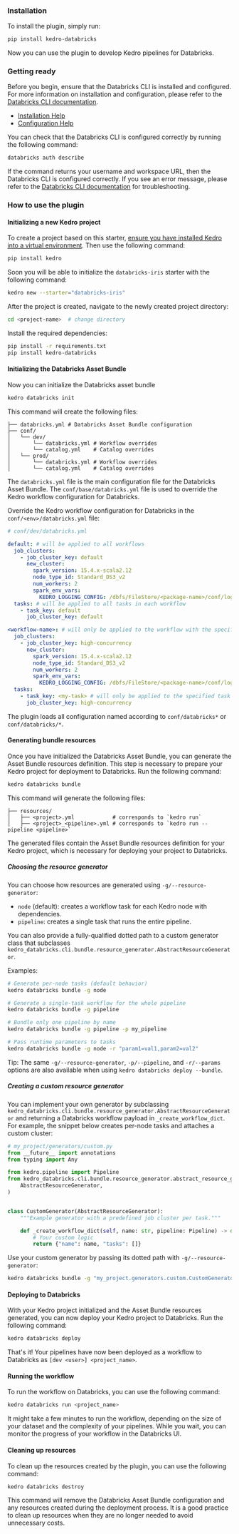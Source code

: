 ### Installation

To install the plugin, simply run:

```bash
pip install kedro-databricks
```

Now you can use the plugin to develop Kedro pipelines for Databricks.

### Getting ready

Before you begin, ensure that the Databricks CLI is installed and configured. For more information on installation and configuration, please refer to the [Databricks CLI documentation](https://docs.databricks.com/dev-tools/cli/index.html).

- [Installation Help](https://docs.databricks.com/en/dev-tools/cli/install.html)
- [Configuration Help](https://docs.databricks.com/en/dev-tools/cli/authentication.html)

You can check that the Databricks CLI is configured correctly by running the following command:

```bash
databricks auth describe
```

If the command returns your username and workspace URL, then the Databricks CLI is configured correctly. If you see an error message, please refer to the [Databricks CLI documentation](https://docs.databricks.com/aws/en/dev-tools/cli/authentication) for troubleshooting.

### How to use the plugin

#### Initializing a new Kedro project

To create a project based on this starter, [ensure you have installed Kedro into a virtual environment](https://docs.kedro.org/en/stable/get_started/install.html). Then use the following command:

```bash
pip install kedro
```

Soon you will be able to initialize the `databricks-iris` starter with the following command:

```bash
kedro new --starter="databricks-iris"
```

After the project is created, navigate to the newly created project directory:

```bash
cd <project-name>  # change directory
```

Install the required dependencies:

```bash
pip install -r requirements.txt
pip install kedro-databricks
```

#### Initializing the Databricks Asset Bundle

Now you can initialize the Databricks asset bundle

```bash
kedro databricks init
```

This command will create the following files:

```
├── databricks.yml # Databricks Asset Bundle configuration
├── conf/
│   └── dev/
│       └── databricks.yml # Workflow overrides
│       └── catalog.yml    # Catalog overrides
│   └── prod/
│       └── databricks.yml # Workflow overrides
│       └── catalog.yml    # Catalog overrides
```

The `databricks.yml` file is the main configuration file for the Databricks Asset Bundle. The `conf/base/databricks.yml` file is used to override the Kedro workflow configuration for Databricks.

Override the Kedro workflow configuration for Databricks in the `conf/<env>/databricks.yml` file:

```yaml
# conf/dev/databricks.yml

default: # will be applied to all workflows
  job_clusters:
    - job_cluster_key: default
      new_cluster:
        spark_version: 15.4.x-scala2.12
        node_type_id: Standard_DS3_v2
        num_workers: 2
        spark_env_vars:
          KEDRO_LOGGING_CONFIG: /dbfs/FileStore/<package-name>/conf/logging.yml
  tasks: # will be applied to all tasks in each workflow
    - task_key: default
      job_cluster_key: default

<workflow-name>: # will only be applied to the workflow with the specified name
  job_clusters:
    - job_cluster_key: high-concurrency
      new_cluster:
        spark_version: 15.4.x-scala2.12
        node_type_id: Standard_DS3_v2
        num_workers: 2
        spark_env_vars:
          KEDRO_LOGGING_CONFIG: /dbfs/FileStore/<package-name>/conf/logging.yml
  tasks:
    - task_key: <my-task> # will only be applied to the specified task in the specified workflow
      job_cluster_key: high-concurrency
```

The plugin loads all configuration named according to `conf/databricks*` or `conf/databricks/*`.

#### Generating bundle resources

Once you have initialized the Databricks Asset Bundle, you can generate the Asset Bundle resources definition. This step is necessary to prepare your Kedro project for deployment to Databricks. Run the following command:

```bash
kedro databricks bundle
```

This command will generate the following files:

```
├── resources/
│   ├── <project>.yml            # corresponds to `kedro run`
│   ├── <project>_<pipeline>.yml # corresponds to `kedro run --pipeline <pipeline>`
```

The generated files contain the Asset Bundle resources definition for your Kedro project, which is necessary for deploying your project to Databricks.

##### Choosing the resource generator

You can choose how resources are generated using `-g/--resource-generator`:

- `node` (default): creates a workflow task for each Kedro node with dependencies.
- `pipeline`: creates a single task that runs the entire pipeline.

You can also provide a fully-qualified dotted path to a custom generator class
that subclasses `kedro_databricks.cli.bundle.resource_generator.AbstractResourceGenerator`.

Examples:

```bash
# Generate per-node tasks (default behavior)
kedro databricks bundle -g node

# Generate a single-task workflow for the whole pipeline
kedro databricks bundle -g pipeline

# Bundle only one pipeline by name
kedro databricks bundle -g pipeline -p my_pipeline

# Pass runtime parameters to tasks
kedro databricks bundle -g node -r "param1=val1,param2=val2"
```

Tip: The same `-g/--resource-generator`, `-p/--pipeline`, and `-r/--params` options are also available when using `kedro databricks deploy --bundle`.

##### Creating a custom resource generator

You can implement your own generator by subclassing
`kedro_databricks.cli.bundle.resource_generator.AbstractResourceGenerator` and
returning a Databricks workflow payload in `_create_workflow_dict`. For example,
the snippet below creates per-node tasks and attaches a custom cluster:

```python
# my_project/generators/custom.py
from __future__ import annotations
from typing import Any

from kedro.pipeline import Pipeline
from kedro_databricks.cli.bundle.resource_generator.abstract_resource_generator import (
    AbstractResourceGenerator,
)


class CustomGenerator(AbstractResourceGenerator):
    """Example generator with a predefined job cluster per task."""

    def _create_workflow_dict(self, name: str, pipeline: Pipeline) -> dict[str, Any]:
        # Your custom logic
        return {"name": name, "tasks": []}
```

Use your custom generator by passing its dotted path with `-g/--resource-generator`:

```bash
kedro databricks bundle -g "my_project.generators.custom.CustomGenerator"
```

#### Deploying to Databricks

With your Kedro project initialized and the Asset Bundle resources generated, you can now deploy your Kedro project to Databricks. Run the following command:

```bash
kedro databricks deploy
```

That's it! Your pipelines have now been deployed as a workflow to Databricks as `[dev <user>] <project_name>`.

#### Running the workflow

To run the workflow on Databricks, you can use the following command:

```bash
kedro databricks run <project_name>
```

It might take a few minutes to run the workflow, depending on the size of your dataset and the complexity of your pipelines. While you wait, you can monitor the progress of your workflow in the Databricks UI.

#### Cleaning up resources

To clean up the resources created by the plugin, you can use the following command:

```bash
kedro databricks destroy
```

This command will remove the Databricks Asset Bundle configuration and any resources created during the deployment process. It is a good practice to clean up resources when they are no longer needed to avoid unnecessary costs.
